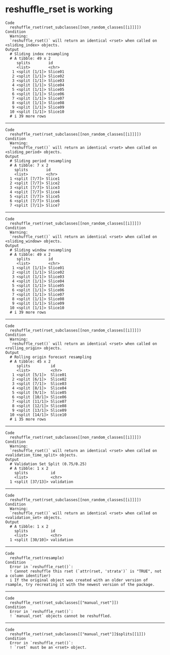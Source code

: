 # reshuffle_rset is working

    Code
      reshuffle_rset(rset_subclasses[[non_random_classes[[i]]]])
    Condition
      Warning:
      `reshuffle_rset()` will return an identical <rset> when called on <sliding_index> objects.
    Output
      # Sliding index resampling 
      # A tibble: 49 x 2
         splits        id     
         <list>        <chr>  
       1 <split [1/1]> Slice01
       2 <split [1/1]> Slice02
       3 <split [1/1]> Slice03
       4 <split [1/1]> Slice04
       5 <split [1/1]> Slice05
       6 <split [1/1]> Slice06
       7 <split [1/1]> Slice07
       8 <split [1/1]> Slice08
       9 <split [1/1]> Slice09
      10 <split [1/1]> Slice10
      # i 39 more rows

---

    Code
      reshuffle_rset(rset_subclasses[[non_random_classes[[i]]]])
    Condition
      Warning:
      `reshuffle_rset()` will return an identical <rset> when called on <sliding_period> objects.
    Output
      # Sliding period resampling 
      # A tibble: 7 x 2
        splits        id    
        <list>        <chr> 
      1 <split [7/7]> Slice1
      2 <split [7/7]> Slice2
      3 <split [7/7]> Slice3
      4 <split [7/7]> Slice4
      5 <split [7/7]> Slice5
      6 <split [7/7]> Slice6
      7 <split [7/1]> Slice7

---

    Code
      reshuffle_rset(rset_subclasses[[non_random_classes[[i]]]])
    Condition
      Warning:
      `reshuffle_rset()` will return an identical <rset> when called on <sliding_window> objects.
    Output
      # Sliding window resampling 
      # A tibble: 49 x 2
         splits        id     
         <list>        <chr>  
       1 <split [1/1]> Slice01
       2 <split [1/1]> Slice02
       3 <split [1/1]> Slice03
       4 <split [1/1]> Slice04
       5 <split [1/1]> Slice05
       6 <split [1/1]> Slice06
       7 <split [1/1]> Slice07
       8 <split [1/1]> Slice08
       9 <split [1/1]> Slice09
      10 <split [1/1]> Slice10
      # i 39 more rows

---

    Code
      reshuffle_rset(rset_subclasses[[non_random_classes[[i]]]])
    Condition
      Warning:
      `reshuffle_rset()` will return an identical <rset> when called on <rolling_origin> objects.
    Output
      # Rolling origin forecast resampling 
      # A tibble: 45 x 2
         splits         id     
         <list>         <chr>  
       1 <split [5/1]>  Slice01
       2 <split [6/1]>  Slice02
       3 <split [7/1]>  Slice03
       4 <split [8/1]>  Slice04
       5 <split [9/1]>  Slice05
       6 <split [10/1]> Slice06
       7 <split [11/1]> Slice07
       8 <split [12/1]> Slice08
       9 <split [13/1]> Slice09
      10 <split [14/1]> Slice10
      # i 35 more rows

---

    Code
      reshuffle_rset(rset_subclasses[[non_random_classes[[i]]]])
    Condition
      Warning:
      `reshuffle_rset()` will return an identical <rset> when called on <validation_time_split> objects.
    Output
      # Validation Set Split (0.75/0.25)  
      # A tibble: 1 x 2
        splits          id        
        <list>          <chr>     
      1 <split [37/13]> validation

---

    Code
      reshuffle_rset(rset_subclasses[[non_random_classes[[i]]]])
    Condition
      Warning:
      `reshuffle_rset()` will return an identical <rset> when called on <validation_set> objects.
    Output
      # A tibble: 1 x 2
        splits          id        
        <list>          <chr>     
      1 <split [30/10]> validation

---

    Code
      reshuffle_rset(resample)
    Condition
      Error in `reshuffle_rset()`:
      ! Cannot reshuffle this rset (`attr(rset, 'strata')` is "TRUE", not a column identifier)
      i If the original object was created with an older version of rsample, try recreating it with the newest version of the package.

---

    Code
      reshuffle_rset(rset_subclasses[["manual_rset"]])
    Condition
      Error in `reshuffle_rset()`:
      ! `manual_rset` objects cannot be reshuffled.

---

    Code
      reshuffle_rset(rset_subclasses[["manual_rset"]]$splits[[1]])
    Condition
      Error in `reshuffle_rset()`:
      ! `rset` must be an <rset> object.

